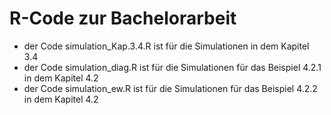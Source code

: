 # R-Code zur Bachelorarbeit

- der Code simulation_Kap.3.4.R ist für die Simulationen in dem Kapitel 3.4
- der Code simulation_diag.R ist für die Simulationen für das Beispiel 4.2.1 in dem Kapitel 4.2
- der Code simulation_ew.R ist für die Simulationen für das Beispiel 4.2.2 in dem Kapitel 4.2
